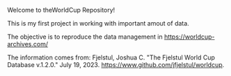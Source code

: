 Welcome to theWorldCup Repository!

This is my first project in working with important amout of data.

The objective is to reproduce the data management in https://worldcup-archives.com/

The information comes from:
Fjelstul, Joshua C. "The Fjelstul World Cup Database v.1.2.0." July 19, 2023. https://www.github.com/jfjelstul/worldcup.

